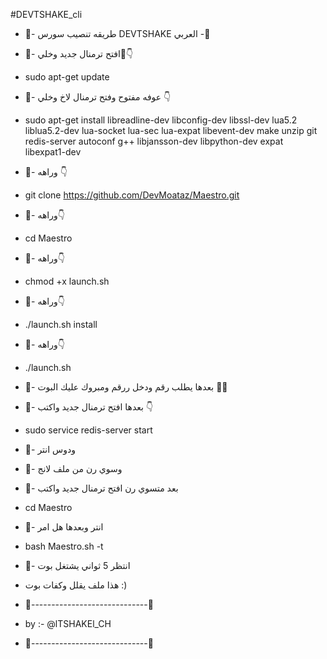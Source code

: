 #DEVTSHAKE_cli
* 🔱- طريقه تنصيب سورس DEVTSHAKE العربي -🔱

* 🔺- افتح ترمنال جديد وخلي🔧👇
* sudo apt-get update
* 🔺- عوفه مفتوح وفتح ترمنال لاخ وخلي 👇
* sudo apt-get install libreadline-dev libconfig-dev libssl-dev lua5.2 liblua5.2-dev lua-socket lua-sec lua-expat libevent-dev make unzip git redis-server autoconf g++ libjansson-dev libpython-dev expat libexpat1-dev
* 🔺- وراهه 👇
* git clone https://github.com/DevMoataz/Maestro.git
* 🔺- وراهه👇
* cd Maestro
* 🔺- وراهه👇
* chmod +x launch.sh
* 🔺- وراهه👇
* ./launch.sh install
* 🔺- وراهه👇
* ./launch.sh
* 🔺- بعدها يطلب رقم ودخل ررقم ومبروك عليك البوت 💞🍃
* 🔺- بعدها افتح ترمنال جديد واكتب 👇
* sudo service redis-server start
* 🔺- ودوس انتر 
* 🔺- وسوي رن من ملف لانج
* 🔺- بعد متسوي رن افتح ترمنال جديد واكتب 
* cd Maestro
* 🔺- انتر وبعدها هل امر 
* bash Maestro.sh -t
* 🔺- انتظر 5 ثواني يشتغل بوت 
* هذا ملف يقلل وكفات بوت :)
* 🔺-----------------------------🔺

* by :- @lTSHAKEl_CH

* 🔺-----------------------------🔺
